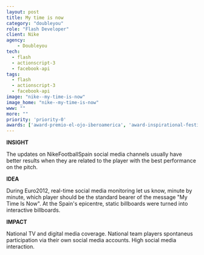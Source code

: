 ```yaml
---
layout: post
title: My time is now
category: "doubleyou"
role: "Flash Developer"
client: Nike
agency:
    - Doubleyou
tech:
  - flash
  - actionscript-3
  - facebook-api
tags:
  - flash
  - actionscript-3
  - facebook-api
image: "nike--my-time-is-now"
image_home: "nike--my-time-is-now"
www: ""
more: ""
priority: 'priority-0'
awards: ['award-premio-el-ojo-iberoamerica', 'award-inspirational-festival', 'award-premios-genio']
---
```


**INSIGHT**

The updates on NikeFootballSpain social media channels usually have better results when they are related to the player with the best performance on the pitch.

**IDEA**

During Euro2012, real-time social media monitoring let us know, minute by minute, which player should be the standard bearer of the message "My Time Is Now".
At the Spain's epicentre, static billboards were turned into interactive billboards.

**IMPACT**

National TV and digital media coverage.
National team players spontaneus participation via their own social media accounts.
High social media interaction.
